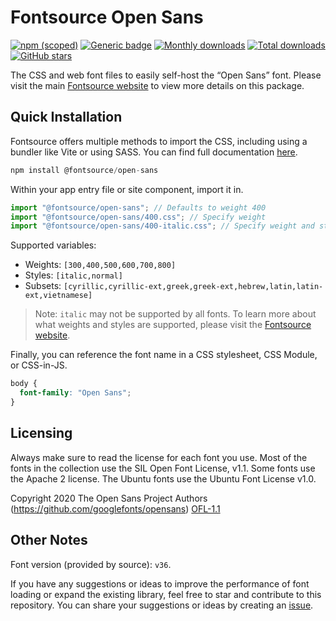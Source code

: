 # Fontsource Open Sans

[![npm (scoped)](https://img.shields.io/npm/v/@fontsource/open-sans?color=brightgreen)](https://www.npmjs.com/package/@fontsource/open-sans) [![Generic badge](https://img.shields.io/badge/fontsource-passing-brightgreen)](https://github.com/fontsource/fontsource) [![Monthly downloads](https://badgen.net/npm/dm/@fontsource/open-sans)](https://github.com/fontsource/fontsource) [![Total downloads](https://badgen.net/npm/dt/@fontsource/open-sans)](https://github.com/fontsource/fontsource) [![GitHub stars](https://img.shields.io/github/stars/fontsource/fontsource.svg?style=social&label=Star)](https://github.com/fontsource/fontsource/stargazers)

The CSS and web font files to easily self-host the “Open Sans” font. Please visit the main [Fontsource website](https://fontsource.org/fonts/open-sans) to view more details on this package.

## Quick Installation

Fontsource offers multiple methods to import the CSS, including using a bundler like Vite or using SASS. You can find full documentation [here](https://fontsource.org/docs/getting-started/introduction).

```javascript
npm install @fontsource/open-sans
```

Within your app entry file or site component, import it in.

```javascript
import "@fontsource/open-sans"; // Defaults to weight 400
import "@fontsource/open-sans/400.css"; // Specify weight
import "@fontsource/open-sans/400-italic.css"; // Specify weight and style
```

Supported variables:
- Weights: `[300,400,500,600,700,800]`
- Styles: `[italic,normal]`
- Subsets: `[cyrillic,cyrillic-ext,greek,greek-ext,hebrew,latin,latin-ext,vietnamese]`

> Note: `italic` may not be supported by all fonts. To learn more about what weights and styles are supported, please visit the [Fontsource website](https://fontsource.org/fonts/open-sans).

Finally, you can reference the font name in a CSS stylesheet, CSS Module, or CSS-in-JS.

```css
body {
  font-family: "Open Sans";
}
```

## Licensing
Always make sure to read the license for each font you use. Most of the fonts in the collection use the SIL Open Font License, v1.1. Some fonts use the Apache 2 license. The Ubuntu fonts use the Ubuntu Font License v1.0.

Copyright 2020 The Open Sans Project Authors (https://github.com/googlefonts/opensans)
[OFL-1.1](http://scripts.sil.org/OFL)

## Other Notes
Font version (provided by source): `v36`.

If you have any suggestions or ideas to improve the performance of font loading or expand the existing library, feel free to star and contribute to this repository. You can share your suggestions or ideas by creating an [issue](https://github.com/fontsource/fontsource/issues).